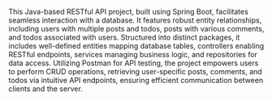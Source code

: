 
 This Java-based RESTful API project, built using Spring Boot, facilitates seamless interaction with a database. It features robust entity relationships, including users with multiple posts and todos, posts with various comments, and todos associated with users. Structured into distinct packages, it includes well-defined entities mapping database tables, controllers enabling RESTful endpoints, services managing business logic, and repositories for data access. Utilizing Postman for API testing, the project empowers users to perform CRUD operations, retrieving user-specific posts, comments, and todos via intuitive API endpoints, ensuring efficient communication between clients and the server.

